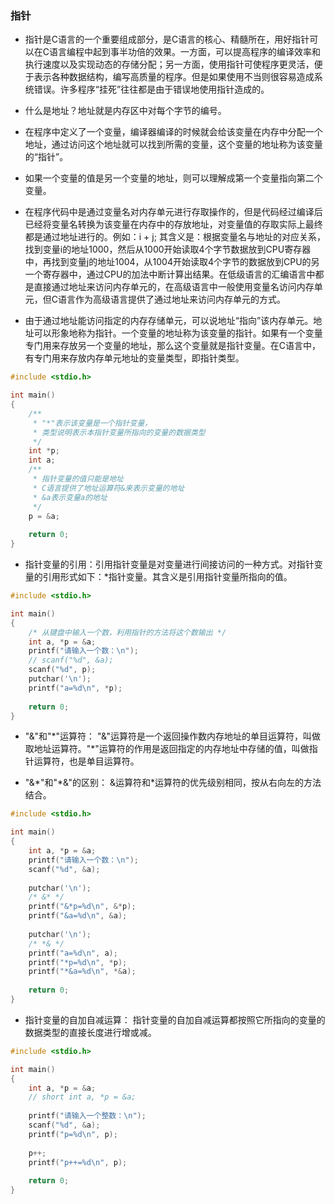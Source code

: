 ### 指针

* 指针是C语言的一个重要组成部分，是C语言的核心、精髓所在，用好指针可以在C语言编程中起到事半功倍的效果。一方面，可以提高程序的编译效率和执行速度以及实现动态的存储分配；另一方面，使用指针可使程序更灵活，便于表示各种数据结构，编写高质量的程序。但是如果使用不当则很容易造成系统错误。许多程序“挂死”往往都是由于错误地使用指针造成的。

* 什么是地址？地址就是内存区中对每个字节的编号。

* 在程序中定义了一个变量，编译器编译的时候就会给该变量在内存中分配一个地址，通过访问这个地址就可以找到所需的变量，这个变量的地址称为该变量的“指针”。

* 如果一个变量的值是另一个变量的地址，则可以理解成第一个变量指向第二个变量。

* 在程序代码中是通过变量名对内存单元进行存取操作的，但是代码经过编译后已经将变量名转换为该变量在内存中的存放地址，对变量值的存取实际上最终都是通过地址进行的。例如：i + j; 其含义是：根据变量名与地址的对应关系，找到变量i的地址1000，然后从1000开始读取4个字节数据放到CPU寄存器中，再找到变量j的地址1004，从1004开始读取4个字节的数据放到CPU的另一个寄存器中，通过CPU的加法中断计算出结果。在低级语言的汇编语言中都是直接通过地址来访问内存单元的，在高级语言中一般使用变量名访问内存单元，但C语言作为高级语言提供了通过地址来访问内存单元的方式。

* 由于通过地址能访问指定的内存存储单元，可以说地址“指向”该内存单元。地址可以形象地称为指针。一个变量的地址称为该变量的指针。如果有一个变量专门用来存放另一个变量的地址，那么这个变量就是指针变量。在C语言中，有专门用来存放内存单元地址的变量类型，即指针类型。
```c
#include <stdio.h>

int main()
{
	/**
	 * "*"表示该变量是一个指针变量，
	 * 类型说明表示本指针变量所指向的变量的数据类型 
	 */
	int *p;
	int a;
	/**
	 * 指针变量的值只能是地址 
	 * C语言提供了地址运算符&来表示变量的地址
	 * &a表示变量a的地址 
	 */
	p = &a;
	
	return 0;
}
```

* 指针变量的引用：引用指针变量是对变量进行间接访问的一种方式。对指针变量的引用形式如下：*指针变量。其含义是引用指针变量所指向的值。
```c
#include <stdio.h>

int main()
{
	/* 从键盘中输入一个数，利用指针的方法将这个数输出 */
	int a, *p = &a; 
	printf("请输入一个数：\n");
	// scanf("%d", &a);
	scanf("%d", p);
	putchar('\n');
	printf("a=%d\n", *p);
	
	return 0;
}
```

* "&"和"\*"运算符： "&"运算符是一个返回操作数内存地址的单目运算符，叫做取地址运算符。"\*"运算符的作用是返回指定的内存地址中存储的值，叫做指针运算符，也是单目运算符。

* "&\*"和"\*&"的区别： &运算符和*运算符的优先级别相同，按从右向左的方法结合。
```c
#include <stdio.h>

int main()
{
	int a, *p = &a; 
	printf("请输入一个数：\n");
	scanf("%d", &a);
	
	putchar('\n');
	/* &* */
	printf("&*p=%d\n", &*p);
	printf("&a=%d\n", &a);
	
	putchar('\n');
	/* *& */
	printf("a=%d\n", a);
	printf("*p=%d\n", *p);
	printf("*&a=%d\n", *&a);
	
	return 0;
}
```

* 指针变量的自加自减运算： 指针变量的自加自减运算都按照它所指向的变量的数据类型的直接长度进行增或减。
```c
#include <stdio.h>

int main()
{
	int a, *p = &a;
	// short int a, *p = &a;
	
	printf("请输入一个整数：\n");
	scanf("%d", &a);
	printf("p=%d\n", p);
	
	p++;
	printf("p++=%d\n", p);
	
	return 0;
}
```
 
